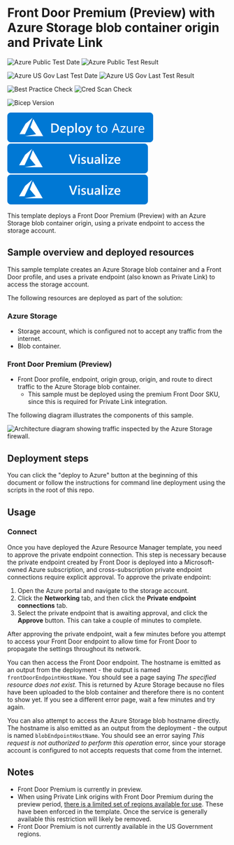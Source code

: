# Front Door Premium (Preview) with Azure Storage blob container origin and Private Link

![Azure Public Test Date](https://azurequickstartsservice.blob.core.windows.net/badges/quickstarts/microsoft.network/front-door-premium-storage-blobs-private-link/PublicLastTestDate.svg)
![Azure Public Test Result](https://azurequickstartsservice.blob.core.windows.net/badges/quickstarts/microsoft.network/front-door-premium-storage-blobs-private-link/PublicDeployment.svg)

![Azure US Gov Last Test Date](https://azurequickstartsservice.blob.core.windows.net/badges/quickstarts/microsoft.network/front-door-premium-storage-blobs-private-link/FairfaxLastTestDate.svg)
![Azure US Gov Last Test Result](https://azurequickstartsservice.blob.core.windows.net/badges/quickstarts/microsoft.network/front-door-premium-storage-blobs-private-link/FairfaxDeployment.svg)

![Best Practice Check](https://azurequickstartsservice.blob.core.windows.net/badges/quickstarts/microsoft.network/front-door-premium-storage-blobs-private-link/BestPracticeResult.svg)
![Cred Scan Check](https://azurequickstartsservice.blob.core.windows.net/badges/quickstarts/microsoft.network/front-door-premium-storage-blobs-private-link/CredScanResult.svg)

![Bicep Version](https://azurequickstartsservice.blob.core.windows.net/badges/quickstarts/microsoft.network/front-door-premium-storage-blobs-private-link/BicepVersion.svg)

[![Deploy To Azure](https://raw.githubusercontent.com/Azure/azure-quickstart-templates/master/1-CONTRIBUTION-GUIDE/images/deploytoazure.svg?sanitize=true)](https://portal.azure.com/#create/Microsoft.Template/uri/https%3A%2F%2Fraw.githubusercontent.com%2FAzure%2Fazure-quickstart-templates%2Fmaster%2Fquickstarts%2Fmicrosoft.network%2Ffront-door-premium-storage-blobs-private-link%2Fazuredeploy.json)  [![Visualize](https://raw.githubusercontent.com/Azure/azure-quickstart-templates/master/1-CONTRIBUTION-GUIDE/images/visualizebutton.svg?sanitize=true)](http://armviz.io/#/?load=https%3A%2F%2Fraw.githubusercontent.com%2FAzure%2Fazure-quickstart-templates%2Fmaster%2Fquickstarts%2Fmicrosoft.network%2Ffront-door-premium-storage-blobs-private-link%2Fazuredeploy.json)
[![Visualize](https://raw.githubusercontent.com/Azure/azure-quickstart-templates/master/1-CONTRIBUTION-GUIDE/images/visualizebutton.svg?sanitize=true)](http://armviz.io/#/?load=https%3A%2F%2Fraw.githubusercontent.com%2FAzure%2Fazure-quickstart-templates%2Fmaster%2Fquickstarts%2Fmicrosoft.network%2Ffront-door-premium-storage-blobs-private-link%2Fazuredeploy.json)

This template deploys a Front Door Premium (Preview) with an Azure Storage blob container origin, using a private endpoint to access the storage account.

## Sample overview and deployed resources

This sample template creates an Azure Storage blob container and a Front Door profile, and uses a private endpoint (also known as Private Link) to access the storage account.

The following resources are deployed as part of the solution:

### Azure Storage
- Storage account, which is configured not to accept any traffic from the internet.
- Blob container.

### Front Door Premium (Preview)
- Front Door profile, endpoint, origin group, origin, and route to direct traffic to the Azure Storage blob container.
  - This sample must be deployed using the premium Front Door SKU, since this is required for Private Link integration.

The following diagram illustrates the components of this sample.

![Architecture diagram showing traffic inspected by the Azure Storage firewall.](images/diagram.png)

## Deployment steps

You can click the "deploy to Azure" button at the beginning of this document or follow the instructions for command line deployment using the scripts in the root of this repo.

## Usage

### Connect

Once you have deployed the Azure Resource Manager template, you need to approve the private endpoint connection. This step is necessary because the private endpoint created by Front Door is deployed into a Microsoft-owned Azure subscription, and cross-subscription private endpoint connections require explicit approval. To approve the private endpoint:
1. Open the Azure portal and navigate to the storage account.
2. Click the **Networking** tab, and then click the **Private endpoint connections** tab.
3. Select the private endpoint that is awaiting approval, and click the **Approve** button. This can take a couple of minutes to complete.

After approving the private endpoint, wait a few minutes before you attempt to access your Front Door endpoint to allow time for Front Door to propagate the settings throughout its network.

You can then access the Front Door endpoint. The hostname is emitted as an output from the deployment - the output is named `frontDoorEndpointHostName`. You should see a page saying _The specified resource does not exist_. This is returned by Azure Storage because no files have been uploaded to the blob container and therefore there is no content to show yet. If you see a different error page, wait a few minutes and try again.

You can also attempt to access the Azure Storage blob hostname directly. The hostname is also emitted as an output from the deployment - the output is named `blobEndpointHostName`. You should see an error saying _This request is not authorized to perform this operation_ error, since your storage account is configured to not accepts requests that come from the internet.

## Notes

- Front Door Premium is currently in preview.
- When using Private Link origins with Front Door Premium during the preview period, [there is a limited set of regions available for use](https://docs.microsoft.com/en-us/azure/frontdoor/standard-premium/concept-private-link#limitations). These have been enforced in the template. Once the service is generally available this restriction will likely be removed.
- Front Door Premium is not currently available in the US Government regions.
